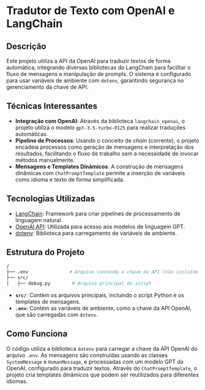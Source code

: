 
# Tradutor de Texto com OpenAI e LangChain

## Descrição
Este projeto utiliza a API da OpenAI para traduzir textos de forma automática, integrando diversas bibliotecas do LangChain para facilitar o fluxo de mensagens e manipulação de prompts. O sistema é configurado para usar variáveis de ambiente com `dotenv`, garantindo segurança no gerenciamento da chave de API.

## Técnicas Interessantes
- **Integração com OpenAI**: Através da biblioteca `langchain_openai`, o projeto utiliza o modelo `gpt-3.5-turbo-0125` para realizar traduções automáticas.
- **Pipeline de Processos**: Usando o conceito de *chain* (corrente), o projeto encadeia processos como geração de mensagens e interpretação dos resultados, facilitando o fluxo de trabalho sem a necessidade de invocar métodos manualmente.
- **Mensagens e Templates Dinâmicos**: A construção de mensagens dinâmicas com `ChatPromptTemplate` permite a inserção de variáveis como idioma e texto de forma simplificada.

## Tecnologias Utilizadas
- [LangChain](https://github.com/hwchase17/langchain): Framework para criar pipelines de processamento de linguagem natural.
- [OpenAI API](https://beta.openai.com/docs/): Utilizada para acesso aos modelos de linguagem GPT.
- [dotenv](https://pypi.org/project/python-dotenv/): Biblioteca para carregamento de variáveis de ambiente.

## Estrutura do Projeto

```bash
/
├── .env               # Arquivo contendo a chave da API (não incluído no repositório)
├── src/
│   ├── debug.py        # Arquivo principal do script
```

- **`src/`**: Contém os arquivos principais, incluindo o script Python e os templates de mensagens.
- **`.env`**: Contém as variáveis de ambiente, como a chave da API OpenAI, que são carregadas com `dotenv`.

## Como Funciona
O código utiliza a biblioteca `dotenv` para carregar a chave da API OpenAI do arquivo `.env`. As mensagens são construídas usando as classes `SystemMessage` e `HumanMessage`, e processadas com um modelo GPT da OpenAI, configurado para traduzir textos. Através do `ChatPromptTemplate`, o projeto cria templates dinâmicos que podem ser reutilizados para diferentes idiomas.
